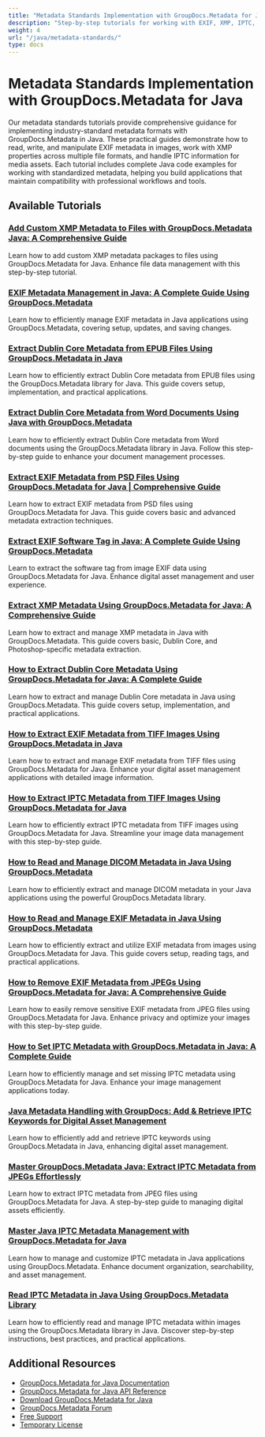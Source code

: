 ```yaml
---
title: "Metadata Standards Implementation with GroupDocs.Metadata for Java"
description: "Step-by-step tutorials for working with EXIF, XMP, IPTC, and other metadata standards using GroupDocs.Metadata for Java."
weight: 4
url: "/java/metadata-standards/"
type: docs
---
```

# Metadata Standards Implementation with GroupDocs.Metadata for Java

Our metadata standards tutorials provide comprehensive guidance for implementing industry-standard metadata formats with GroupDocs.Metadata in Java. These practical guides demonstrate how to read, write, and manipulate EXIF metadata in images, work with XMP properties across multiple file formats, and handle IPTC information for media assets. Each tutorial includes complete Java code examples for working with standardized metadata, helping you build applications that maintain compatibility with professional workflows and tools.

## Available Tutorials

### [Add Custom XMP Metadata to Files with GroupDocs.Metadata Java&#58; A Comprehensive Guide](./add-custom-xmp-metadata-groupdocs-java/)
Learn how to add custom XMP metadata packages to files using GroupDocs.Metadata for Java. Enhance file data management with this step-by-step tutorial.

### [EXIF Metadata Management in Java&#58; A Complete Guide Using GroupDocs.Metadata](./exif-metadata-management-java-groupdocs-metadata/)
Learn how to efficiently manage EXIF metadata in Java applications using GroupDocs.Metadata, covering setup, updates, and saving changes.

### [Extract Dublin Core Metadata from EPUB Files Using GroupDocs.Metadata in Java](./extract-dublin-core-metadata-epub-groupdocs-java/)
Learn how to efficiently extract Dublin Core metadata from EPUB files using the GroupDocs.Metadata library for Java. This guide covers setup, implementation, and practical applications.

### [Extract Dublin Core Metadata from Word Documents Using Java with GroupDocs.Metadata](./extract-dublin-core-metadata-word-docs-java/)
Learn how to efficiently extract Dublin Core metadata from Word documents using the GroupDocs.Metadata library in Java. Follow this step-by-step guide to enhance your document management processes.

### [Extract EXIF Metadata from PSD Files Using GroupDocs.Metadata for Java | Comprehensive Guide](./extract-exif-metadata-psd-groupdocs-java/)
Learn how to extract EXIF metadata from PSD files using GroupDocs.Metadata for Java. This guide covers basic and advanced metadata extraction techniques.

### [Extract EXIF Software Tag in Java&#58; A Complete Guide Using GroupDocs.Metadata](./master-exif-data-java-groupdocs-metadata/)
Learn to extract the software tag from image EXIF data using GroupDocs.Metadata for Java. Enhance digital asset management and user experience.

### [Extract XMP Metadata Using GroupDocs.Metadata for Java&#58; A Comprehensive Guide](./extract-xmp-metadata-groupdocs-metadata-java/)
Learn how to extract and manage XMP metadata in Java with GroupDocs.Metadata. This guide covers basic, Dublin Core, and Photoshop-specific metadata extraction.

### [How to Extract Dublin Core Metadata Using GroupDocs.Metadata for Java&#58; A Complete Guide](./extract-dublin-core-metadata-groupdocs-java/)
Learn how to extract and manage Dublin Core metadata in Java using GroupDocs.Metadata. This guide covers setup, implementation, and practical applications.

### [How to Extract EXIF Metadata from TIFF Images Using GroupDocs.Metadata in Java](./extract-exif-metadata-groupdocs-java-tiff/)
Learn how to extract and manage EXIF metadata from TIFF files using GroupDocs.Metadata for Java. Enhance your digital asset management applications with detailed image information.

### [How to Extract IPTC Metadata from TIFF Images Using GroupDocs.Metadata for Java](./extract-iptc-metadata-tiff-groupdocs-java/)
Learn how to efficiently extract IPTC metadata from TIFF images using GroupDocs.Metadata for Java. Streamline your image data management with this step-by-step guide.

### [How to Read and Manage DICOM Metadata in Java Using GroupDocs.Metadata](./master-dicom-metadata-groupdocs-metadata-java/)
Learn how to efficiently extract and manage DICOM metadata in your Java applications using the powerful GroupDocs.Metadata library.

### [How to Read and Manage EXIF Metadata in Java Using GroupDocs.Metadata](./read-exif-metadata-groupdocs-java/)
Learn how to efficiently extract and utilize EXIF metadata from images using GroupDocs.Metadata for Java. This guide covers setup, reading tags, and practical applications.

### [How to Remove EXIF Metadata from JPEGs Using GroupDocs.Metadata for Java&#58; A Comprehensive Guide](./remove-exif-metadata-jpeg-groupdocs-java/)
Learn how to easily remove sensitive EXIF metadata from JPEG files using GroupDocs.Metadata for Java. Enhance privacy and optimize your images with this step-by-step guide.

### [How to Set IPTC Metadata with GroupDocs.Metadata in Java&#58; A Complete Guide](./set-iptc-metadata-groupdocs-java-guide/)
Learn how to efficiently manage and set missing IPTC metadata using GroupDocs.Metadata for Java. Enhance your image management applications today.

### [Java Metadata Handling with GroupDocs&#58; Add & Retrieve IPTC Keywords for Digital Asset Management](./java-metadata-groupdocs-add-retrieve-iptc-keywords/)
Learn how to efficiently add and retrieve IPTC keywords using GroupDocs.Metadata in Java, enhancing digital asset management.

### [Master GroupDocs.Metadata Java&#58; Extract IPTC Metadata from JPEGs Effortlessly](./reading-iptc-metadata-jpeg-groupdocs-metadata-java/)
Learn how to extract IPTC metadata from JPEG files using GroupDocs.Metadata for Java. A step-by-step guide to managing digital assets efficiently.

### [Master Java IPTC Metadata Management with GroupDocs.Metadata for Java](./java-iptc-metadata-groupdocs-metadata/)
Learn how to manage and customize IPTC metadata in Java applications using GroupDocs.Metadata. Enhance document organization, searchability, and asset management.

### [Read IPTC Metadata in Java Using GroupDocs.Metadata Library](./groupdocs-metadata-java-read-iptc-datasets/)
Learn how to efficiently read and manage IPTC metadata within images using the GroupDocs.Metadata library in Java. Discover step-by-step instructions, best practices, and practical applications.

## Additional Resources

- [GroupDocs.Metadata for Java Documentation](https://docs.groupdocs.com/metadata/java/)
- [GroupDocs.Metadata for Java API Reference](https://reference.groupdocs.com/metadata/java/)
- [Download GroupDocs.Metadata for Java](https://releases.groupdocs.com/metadata/java/)
- [GroupDocs.Metadata Forum](https://forum.groupdocs.com/c/metadata)
- [Free Support](https://forum.groupdocs.com/)
- [Temporary License](https://purchase.groupdocs.com/temporary-license/)
